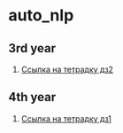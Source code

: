 # auto_nlp
## 3rd year
1. [Ссылка на тетрадку дз2](https://github.com/Ne-minus/auto_nlp/blob/main/3rd_year/hw_2/hw_2.ipynb)  
## 4th year
1. [Ссылка на тетрадку дз1](https://github.com/Ne-minus/auto_nlp/blob/main/4th_year/Neminova_hw1_auto_nlp.ipynb)
